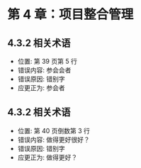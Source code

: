 # 第 4 章：项目整合管理

## 4.3.2 相关术语

- 位置: 第 39 页第 5 行
- 错误内容: 参会会者
- 错误原因: 错别字
- 应更正为: 参会者

## 4.3.2 相关术语

- 位置: 第 40 页倒数第 3 行
- 错误内容: 做得更好很好？
- 错误原因: 错别字
- 应更正为: 做得更好？
